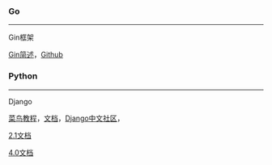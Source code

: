 ### Go

---

Gin框架

[Gin简述](https://www.jianshu.com/p/cb8fa1f5146e)，[Github](https://github.com/gin-gonic/gin)



### Python

---

Django

[菜鸟教程](https://www.runoob.com/django/django-intro.html)，[文档](https://www.djangoproject.com/)，[Django中文社区](https://www.django.cn/)，

[2.1文档](https://docs.djangoproject.com/zh-hans/2.1/intro/tutorial01/)

[4.0文档](https://docs.djangoproject.com/zh-hans/4.0/)

